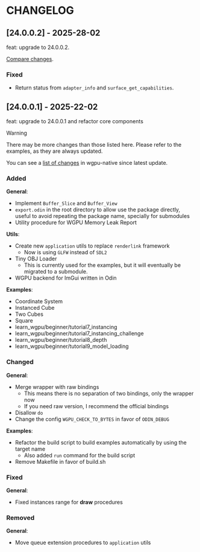# CHANGELOG

## [24.0.0.2] - 2025-28-02

feat: upgrade to 24.0.0.2.

[Compare changes](https://github.com/gfx-rs/wgpu-native/compare/v24.0.0.1...v24.0.0.2).

### Fixed

- Return status from `adapter_info` and `surface_get_capabilities`.

## [24.0.0.1] - 2025-22-02

feat: upgrade to 24.0.0.1 and refactor core components

> [!WARNING]
> There may be more changes than those listed here. Please refer to the examples, as
> they are always updated.

You can see a [list of changes](https://github.com/gfx-rs/wgpu-native/pull/427) in wgpu-native
since latest update.

### Added

**General**:

- Implement `Buffer_Slice` and `Buffer_View`
- `export.odin` in the root directory to allow use the package directly, useful to avoid
repeating the package name, specially for submodules
- Utility procedure for WGPU Memory Leak Report

**Utils**:

- Create new `application` utils to replace `renderlink` framework
  - Now is using `GLFW` instead of `SDL2`
- Tiny OBJ Loader
  - This is currently used for the examples, but it will eventually be migrated to a submodule.
- WGPU backend for ImGui written in Odin

**Examples**:

- Coordinate System
- Instanced Cube
- Two Cubes
- Square
- learn_wgpu/beginner/tutorial7_instancing
- learn_wgpu/beginner/tutorial7_instancing_challenge
- learn_wgpu/beginner/tutorial8_depth
- learn_wgpu/beginner/tutorial9_model_loading

### Changed

**General**:

- Merge wrapper with raw bindings
  - This means there is no separation of two bindings, only the wrapper now
  - If you need raw version, I recommend the official bindings
- Disallow `do`
- Change the config `WGPU_CHECK_TO_BYTES` in favor of `ODIN_DEBUG`

**Examples**:

- Refactor the build script to build examples automatically by using the target name
  - Also added `run` command for the build script
- Remove Makefile in favor of build.sh

### Fixed

**General**:

- Fixed instances range for **draw** procedures

### Removed

**General**:

- Move queue extension procedures to `application` utils

